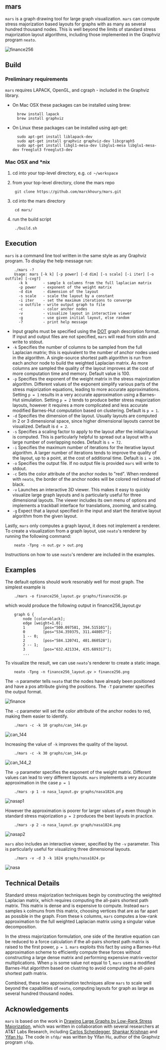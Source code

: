 ## mars

`mars` is a graph drawing tool for large graph visualization. `mars` can compute stress majorization based layouts for graphs with as many as several hundred thousand nodes. This is well beyond the limits of standard stress majorization layout algorithms, including those implemented in the Graphviz program `neato`. 

![finance256](images/finance256.gif)

## Build

### Preliminary requirements
`mars` requires LAPACK, OpenGL, and cgraph - included in the Graphviz library.

* On Mac OSX these packages can be installed using brew:

        brew install lapack
        brew install graphviz

* On Linux these packages can be installed using apt-get:

        sudo apt-get install liblapack-dev
        sudo apt-get install graphviz graphviz-dev libcgraph5
        sudo apt-get install libgl1-mesa-dev libglu1-mesa libglu1-mesa-dev freeglut3 freeglut3-dev

### Mac OSX and *nix

1. cd into your top-level directory, e.g. `cd ~/workspace`
1. from your top-level directory, clone the mars repo

        git clone https://github.com/marckhoury/mars.git

1. cd into the mars directory

        cd mars/

1. run the build script
        
        ./build.sh

## Execution
`mars` is a command line tool written in the same style as any Graphviz program. To display the help message run:

        ./mars -?
        Usage: mars [-k k] [-p power] [-d dim] [-s scale] [-i iter] [-o outfile] [-cvg?]
          -k k       - sample k columns from the full laplacian matrix
          -p power   - exponent of the weight matrix
          -d dim     - dimension of the layout
          -s scale   - scale the layout by a constant
          -i iter    - set the maximum iterations to converge
          -o outfile - write output graph to file
          -c         - color anchor nodes
          -v         - visualize layout in interactive viewer
          -g         - use given initial layout, else random
          -?         - print help message

* Input graphs must be specified using the [DOT](http://en.wikipedia.org/wiki/DOT_(graph_description_language)) graph description format. If input and output files are not specified, `mars` will read from stdin and write to stdout.
* `-k` Specifies the number of columns to be sampled from the full Laplacian matrix; this is equivalent to the number of anchor nodes used in the algorithm. A single-source shortest path algorithm is run from each anchor node to build the weighted Laplacian matrix. As more columns are sampled the quality of the layout improves at the cost of more computation time and memory. Default value is 100.
* `-p` Specifies the exponent of the weight matrix in the stress majorization algorithm. Different values of the exponent simplify various parts of the stress majorization equations, leading to more accurate approximations. Setting `p = 1` results in a very accurate approximation using a Barnes-Hut simulation. Setting `p = 2` tends to produce better stress majorization layouts, however it requires a more complicated and less accurate modified Barnes-Hut computation based on clustering. Default is `p = 1`.
* `-d` Specifies the dimension of the layout. Usually layouts are computed in 2 or 3 dimensional space, since higher dimensional layouts cannot be visualized. Default is `d = 2`.
* `-s` Specifies a scaling factor to apply to the layout after the initial layout is computed. This is particularly helpful to spread out a layout with a large number of overlapping nodes. Default is `s = 72`.
* `-i` Specifies the maximum number of iterations for the iterative layout algorithm. A larger number of iterations tends to improve the quality of the layout, up to a point, at the cost of additional time. Default is `i = 200`.
* `-o` Specifies the output file. If no output file is provided `mars` will write to stdout. 
* `-c` Sets the color attribute of the anchor nodes to "red". When rendered with `neato`, the border of the anchor nodes will be colored red instead of black.
* `-v` Launches an interactive 3D viewer. This makes it easy to quickly visualize large graph layouts and is particularly useful for three dimensional layouts. The viewer includes its own menu of options and implements a trackball interface for translations, zooming, and scaling.
* `-g` Expect that a layout specified in the input and start the iterative layout algorithm from the given layout.

Lastly, `mars` only computes a graph layout, it does not implement a renderer. To create a visualization from a graph layout, use `neato`'s renderer by running the following command:

        neato -Tpng -n out.gv > out.png

Instructions on how to use `neato`'s renderer are included in the examples. 

## Examples

The default options should work resonably well for most graph. The simplest example is 

        ./mars -o finance256_layout.gv graphs/finance256.gv
        
which would produce the following output in finance256_layout.gv

        graph G {
            node [color=black];
            edge [weight=1.0];
            1        [pos="500.097581, 394.515101"];
            0        [pos="534.359375, 311.448057"];
            1 -- 0;
            2        [pos="584.120741, 401.860528"];
            2 -- 1;
            3        [pos="632.421334, 435.689317"];
            ...

To visualize the result, we can use `neato`'s renderer to create a static image.

        neato -Tpng -n finance256_layout.gv > finance256.png

The `-n` parameter tells `neato` that the nodes have already been positioned and have a pos attribute giving the positions. The `-T` parameter specifies the output format.

![finance](images/finance256.png)

The `-c` parameter will set the color attribute of the anchor nodes to red, making them easier to identify.

        ./mars -c -k 10 graphs/can_144.gv


![can_144](images/can_144.png)

Increasing the value of `-k` improves the quality of the layout.

        ./mars -c -k 30 graphs/can_144.gv

![can_144_2](images/can_144_2.png)


The `-p` parameter specifies the exponent of the weight matrix. Different values can lead to very different layouts. `mars` implements a very accurate approximation in the case `p = 1`
    
        ./mars -p 1 -o nasa_layout.gv graphs/nasa1824.png

![nasap1](images/nasap1.png)

However the approximation is poorer for larger values of `p` even though in standard stress majorization `p = 2` produces the best layouts in practice.

        ./mars -p 2 -o nasa_layout.gv graph/nasa1824.png

![nasap2](images/nasap2.png)

`mars` also includes an interactive viewer, specified by the `-v` parameter. This is particularly useful for visualizing three dimensional layouts.

        ./mars -v -d 3 -k 1824 graphs/nasa1824.gv

![nasa](images/nasa1824.png)


## Technical Details
Standard stress majorization techniques begin by constructing the weighted Laplacian matrix, which requires computing the all-pairs shortest path matrix. This matrix is dense and is expensive to compute. Instead `mars` samples `k` colmuns from this matrix, choosing vertices that are as far apart as possible in the graph. From these `k` columns, `mars` computes a low-rank approximation to the full weighted Laplacian matrix using a singular value decomposition. 

In the stress majorization formulation, one side of the iterative equation can be reduced to a force calculation if the all-pairs shortest path matrix is raised to the first power, `p = 1`. `mars` exploits this fact by using a Barnes-Hut approximation scheme to efficiently compute these forces without constructing a large dense matrix and performing expensive matrix-vector multiplications. When `p` is some value not equal to 1, `mars` uses a modified Barnes-Hut algorithm based on clustring to avoid computing the all-pairs shortest path matrix.

Combined, these two approximation techniques allow `mars` to scale well beyond the capabilities of `neato`, computing layouts for graph as large as several hundred thousand nodes. 

## Acknowledgements

`mars` is based on the work in [Drawing Large Graphs by Low-Rank Stress Majorization](http://www.cs.berkeley.edu/~khoury/mars.pdf), which was written in collaboration with several researchers at AT&T Labs Research, including [Carlos Scheidegger](http://cscheid.net/), [Shankar Krishnan](http://www.research.att.com/archive/people/Krishnan_Shankar/index.html?fbid=vr6vm_97Cr9) and [Yifan Hu](http://yifanhu.net/index.html). The code in `sfdp/` was written by Yifan Hu, author of the Graphviz program `sfdp`.
